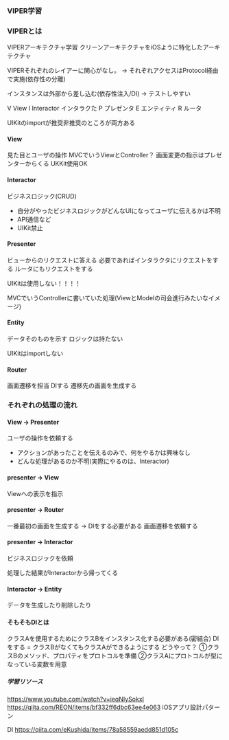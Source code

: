 ### VIPER学習

### VIPERとは
VIPERアーキテクチャ学習
クリーンアーキテクチャをiOSように特化したアーキテクチャ

VIPERそれぞれのレイアーに関心がなし。
→ それぞれアクセスはProtocol経由で実施(依存性の分離)

インスタンスは外部から差し込む(依存性注入/DI)
→ テストしやすい

V View 
I Interactor インタラクた
P プレゼンタ
E エンティティ
R ルータ

UIKitのimportが推奨非推奨のところが両方ある

#### View
見た目とユーザの操作
MVCでいうViewとController？
画面変更の指示はプレゼンターからくる
UKKit使用OK

#### Interactor
ビジネスロジック(CRUD)

- 自分がやったビジネスロジックがどんなUIになってユーザに伝えるかは不明
- API通信など
- UIKit禁止

#### Presenter
ビューからのリクエストに答える
必要であればインタラクタにリクエストをする
ルータにもリクエストをする

UIKitは使用しない！！！！

MVCでいうControllerに書いていた処理(ViewとModelの司会進行みたいなイメージ)

#### Entity
データそのものを示す
ロジックは持たない

UIKitはimportしない

#### Router
画面遷移を担当
DIする
遷移先の画面を生成する

### それぞれの処理の流れ
#### View → Presenter 
ユーザの操作を依頼する
- アクションがあったことを伝えるのみで、何をやるかは興味なし
- どんな処理があるのか不明(実際にやるのは、Interactor)

#### presenter → View
Viewへの表示を指示

#### presenter → Router
一番最初の画面を生成する
→ DIをする必要がある
画面遷移を依頼する

#### presenter → Interactor
ビジネスロジックを依頼

処理した結果がInteractorから帰ってくる

#### Interactor → Entity
データを生成したり削除したり

#### そもそもDIとは
クラスAを使用するためにクラスBをインスタンス化する必要がある(密結合)
DIをする = クラスBがなくてもクラスAができるようにする
どうやって？
①クラスBのメソッド、プロパティをプロトコルを準備
②クラスAにプロトコルが型になっている変数を用意

##### 学習リソース
https://www.youtube.com/watch?v=ieqNIySokxI
https://qiita.com/REON/items/bf332ff6dbc63ee4e063
iOSアプリ設計パターン

DI
https://qiita.com/eKushida/items/78a58559aedd851d105c
